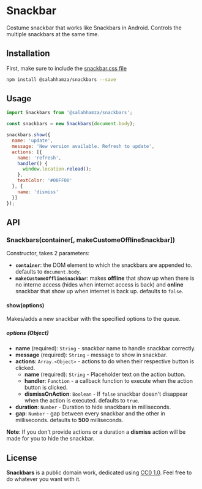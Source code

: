 # Snackbar

Costume snackbar that works like Snackbars in Android. Controls the multiple snackbars at the same time.

## Installation

First, make sure to include the [snackbar.css file](https://github.com/SalahHamza/snackbar/tree/master/lib/snackbar.css)

```bash
npm install @salahhamza/snackbars --save
```

## Usage

```js
import Snackbars from '@salahhamza/snackbars';

const snackbars = new Snackbars(document.body);

snackbars.show({
  name: 'update',
  message: 'New version available. Refresh to update',
  actions: [{
    name: 'refresh',
    handler() {
      window.location.reload();
    },
    textColor: '#00FF00'
  }, {
    name: 'dismiss'
  }]
});
```

## API

### Snackbars(container[, makeCustomeOfflineSnackbar])

Constructor, takes 2 parameters:
* **`container`**: the DOM element to which the snackbars are appended to. defaults to `document.body`.
* **`makeCustomeOfflineSnackbar`**: makes **offline** that show up when there is no interne access (hides when internet access is back) and **online** snackbar that show up when internet is back up. defaults to `false`.

#### show(options)

Makes/adds a new snackbar with the specified options to the queue.

##### options (Object)

* **name** (required): `String` - snackbar name to handle snackbar correctly.
* **message** (required): `String` - message to show in snackbar.
* **actions**: `Array.<Object>` - actions to do when their respective button is clicked.
  - **name** (required): `String` - Placeholder text on the action button.
  - **handler**: `Function` - a callback function to execute when the action button is clicked.
  - **dismissOnAction**: `Boolean` - If `false` snackbar doesn't disappear when the action is executed. defaults to `true`.
* **duration**: `Number` - Duration to hide snackbars in milliseconds.
* **gap**: `Number` - gap between every snackbar and the other in milliseconds. defaults to **500** milliseconds.

**Note**: If you don't provide actions or a duration a **dismiss** action will be made for you to hide the snackbar.

## License

**Snackbars** is a public domain work, dedicated using [CC0 1.0](https://creativecommons.org/publicdomain/zero/1.0/). Feel free to do whatever you want with it.